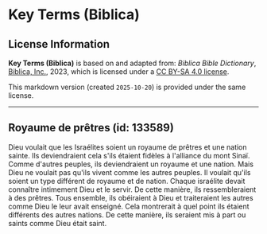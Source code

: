 # Key Terms (Biblica)

## License Information

**Key Terms (Biblica)** is based on and adapted from: _Biblica Bible Dictionary_, [Biblica, Inc.](https://www.biblica.com/), 2023, which is licensed under a [CC BY-SA 4.0 license](https://creativecommons.org/licenses/by-sa/4.0/legalcode.en).

This markdown version (created `2025-10-20`) is provided under the same license.



--------------------------------

## Royaume de prêtres (id: 133589)

Dieu voulait que les Israélites soient un royaume de prêtres et une nation sainte. Ils deviendraient cela s'ils étaient fidèles à l'alliance du mont Sinaï. Comme d'autres peuples, ils deviendraient un royaume et une nation. Mais Dieu ne voulait pas qu'ils vivent comme les autres peuples. Il voulait qu'ils soient un type différent de royaume et de nation. Chaque israélite devait connaître intimement Dieu et le servir. De cette manière, ils ressembleraient à des prêtres. Tous ensemble, ils obéiraient à Dieu et traiteraient les autres comme Dieu le leur avait enseigné. Cela montrerait à quel point ils étaient différents des autres nations. De cette manière, ils seraient mis à part ou saints comme Dieu était saint.


